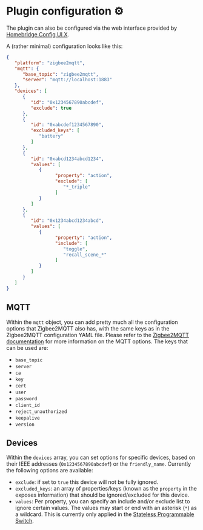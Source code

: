 # Plugin configuration ⚙️
The plugin can also be configured via the web interface provided by [Homebridge Config UI X](https://github.com/oznu/homebridge-config-ui-x#readme).

A (rather minimal) configuration looks like this:
```json
{
   "platform": "zigbee2mqtt",
   "mqtt": {
      "base_topic": "zigbee2mqtt",
      "server": "mqtt://localhost:1883"
   },
   "devices": [
      {
         "id": "0x1234567890abcdef",
         "exclude": true
      },
      {
         "id": "0xabcdef1234567890",
         "excluded_keys": [
            "battery"
         ]
      },
      {
         "id": "0xabcd1234abcd1234",
         "values": [
            {
                  "property": "action",
                  "exclude": [
                     "*_triple"
                  ]
            }
         ]
      },
      {
         "id": "0x1234abcd1234abcd",
         "values": [
            {
                  "property": "action",
                  "include": [
                     "toggle",
                     "recall_scene_*"
                  ]
            }
         ]
      }
   ]
}
```

## MQTT
Within the `mqtt` object, you can add pretty much all the configuration options that Zigbee2MQTT also has, with the same keys as in the Zigbee2MQTT configuration YAML file. Please refer to the [Zigbee2MQTT documentation](https://www.zigbee2mqtt.io/information/configuration.html) for more information on the MQTT options. The keys that can be used are:
* `base_topic`
* `server`
* `ca`
* `key`
* `cert`
* `user`
* `password`
* `client_id`
* `reject_unauthorized`
* `keepalive`
* `version`

## Devices
Within the `devices` array, you can set options for specific devices, based on their IEEE addresses (`0x1234567890abcdef`) or the `friendly_name`.
Currently the following options are available:
* `exclude`: if set to `true` this device will not be fully ignored.
* `excluded_keys`: an array of properties/keys (known as the `property` in the exposes information) that should be ignored/excluded for this device.
* `values`: Per property, you can specify an include and/or exclude list to ignore certain values. The values may start or end with an asterisk (`*`) as a wildcard. This is currently only applied in the [Stateless Programmable Switch](action.md).